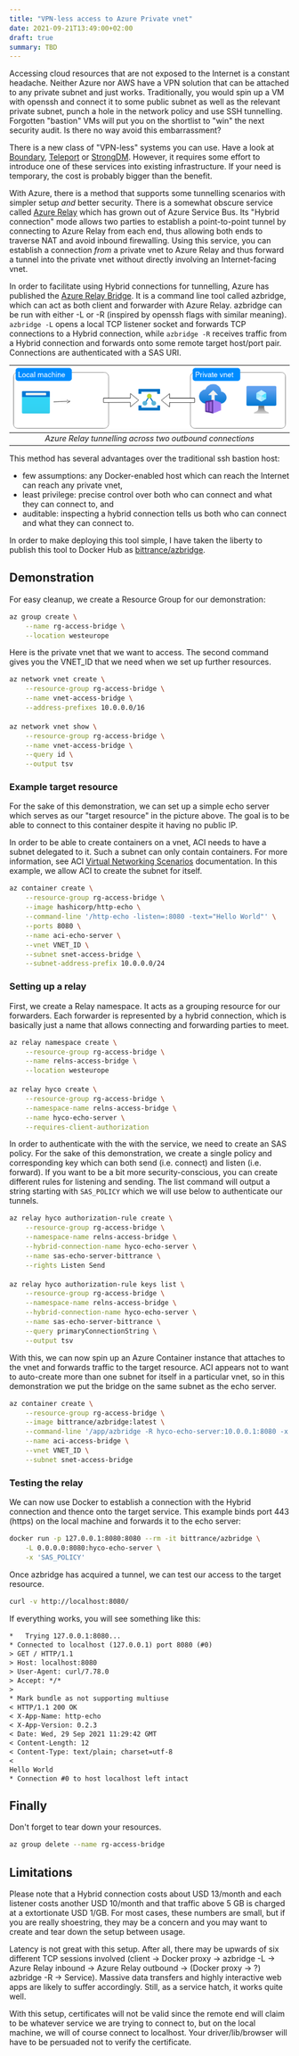 ```yaml
---
title: "VPN-less access to Azure Private vnet"
date: 2021-09-21T13:49:00+02:00
draft: true
summary: TBD
---
```


Accessing cloud resources that are not exposed to the Internet is a constant headache. Neither Azure nor AWS have a VPN solution that can be attached to any private subnet and just works. Traditionally, you would spin up a VM with openssh and connect it to some public subnet as well as the relevant private subnet, punch a hole in the network policy and use SSH tunnelling. Forgotten "bastion" VMs will put you on the shortlist to "win" the next security audit. Is there no way avoid this embarrassment?

There is a new class of "VPN-less" systems you can use. Have a look at [Boundary](https://www.boundaryproject.io/), [Teleport](https://goteleport.com/) or [StrongDM](https://www.strongdm.com/). However, it requires some effort to introduce one of these services into existing infrastructure. If your need is temporary, the cost is probably bigger than the benefit.

With Azure, there is a method that supports some tunnelling scenarios with simpler setup *and* better security. There is a somewhat obscure service called [Azure Relay](https://docs.microsoft.com/en-us/azure/azure-relay/relay-what-is-it) which has grown out of Azure Service Bus. Its "Hybrid connection" mode allows two parties to establish a point-to-point tunnel by connecting to Azure Relay from each end, thus allowing both ends to traverse NAT and avoid inbound firewalling. Using this service, you can establish a connection *from* a private vnet to Azure Relay and thus forward a tunnel into the private vnet without directly involving an Internet-facing vnet.

In order to facilitate using Hybrid connections for tunnelling, Azure has published the [Azure Relay Bridge](https://github.com/Azure/azure-relay-bridge). It is a command line tool called azbridge, which can act as both client and forwarder with Azure Relay. azbridge can be run with either -L or -R (inspired by openssh flags with similar meaning). `azbridge -L` opens a local TCP listener socket and forwards TCP connections to a Hybrid connection, while `azbridge -R` receives traffic from a Hybrid connection and forwards onto some remote target host/port pair. Connections are authenticated with a SAS URI.

| ![Azure Relay tunnelling across two outbound connections](/vpnless-access-to-azure-private-vnet/azure-relay.drawio.png) |
|:--:|
| *Azure Relay tunnelling across two outbound connections* |

This method has several advantages over the traditional ssh bastion host:
- few assumptions: any Docker-enabled host which can reach the Internet can reach any private vnet,
- least privilege: precise control over both who can connect and what they can connect to, and
- auditable: inspecting a hybrid connection tells us both who can connect and what they can connect to.

In order to make deploying this tool simple, I have taken the liberty to publish this tool to Docker Hub as [bittrance/azbridge](https://hub.docker.com/repository/docker/bittrance/azbridge).

## Demonstration

For easy cleanup, we create a Resource Group for our demonstration:

```bash
az group create \
    --name rg-access-bridge \
    --location westeurope
```

Here is the private vnet that we want to access. The second command gives you the VNET_ID that we need when we set up further resources.

```bash
az network vnet create \
    --resource-group rg-access-bridge \
    --name vnet-access-bridge \
    --address-prefixes 10.0.0.0/16

az network vnet show \
    --resource-group rg-access-bridge \
    --name vnet-access-bridge \
    --query id \
    --output tsv
```

### Example target resource

For the sake of this demonstration, we can set up a simple echo server which serves as our "target resource" in the picture above. The goal is to be able to connect to this container despite it having no public IP.

In order to be able to create containers on a vnet, ACI needs to have a subnet delegated to it. Such a subnet can only contain containers. For more information, see ACI [Virtual Networking Scenarios](https://docs.microsoft.com/en-us/azure/container-instances/container-instances-virtual-network-concepts) documentation. In this example, we allow ACI to create the subnet for itself.

```bash
az container create \
    --resource-group rg-access-bridge \
    --image hashicorp/http-echo \
    --command-line '/http-echo -listen=:8080 -text="Hello World"' \
    --ports 8080 \
    --name aci-echo-server \
    --vnet VNET_ID \
    --subnet snet-access-bridge \
    --subnet-address-prefix 10.0.0.0/24
```

### Setting up a relay

First, we create a Relay namespace. It acts as a grouping resource for our forwarders. Each forwarder is represented by a hybrid connection, which is basically just a name that allows connecting and forwarding parties to meet.

```bash
az relay namespace create \
    --resource-group rg-access-bridge \
    --name relns-access-bridge \
    --location westeurope

az relay hyco create \
    --resource-group rg-access-bridge \
    --namespace-name relns-access-bridge \
    --name hyco-echo-server \
    --requires-client-authorization
```

In order to authenticate with the with the service, we need to create an SAS policy. For the sake of this demonstration, we create a single policy and corresponding key which can both send (i.e. connect) and listen (i.e. forward). If you want to be a bit more security-conscious, you can create different rules for listening and sending. The list command will output a string starting with `SAS_POLICY` which we will use below to authenticate our tunnels.

```bash
az relay hyco authorization-rule create \
    --resource-group rg-access-bridge \
    --namespace-name relns-access-bridge \
    --hybrid-connection-name hyco-echo-server \
    --name sas-echo-server-bittrance \
    --rights Listen Send

az relay hyco authorization-rule keys list \
    --resource-group rg-access-bridge \
    --namespace-name relns-access-bridge \
    --hybrid-connection-name hyco-echo-server \
    --name sas-echo-server-bittrance \
    --query primaryConnectionString \
    --output tsv
```

With this, we can now spin up an Azure Container instance that attaches to the vnet and forwards traffic to the target resource. ACI appears not to want to auto-create more than one subnet for itself in a particular vnet, so in this demonstration we put the bridge on the same subnet as the echo server.

```bash
az container create \
    --resource-group rg-access-bridge \
    --image bittrance/azbridge:latest \
    --command-line '/app/azbridge -R hyco-echo-server:10.0.0.1:8080 -x SAS_POLICY' \
    --name aci-access-bridge \
    --vnet VNET_ID \
    --subnet snet-access-bridge
```

### Testing the relay

We can now use Docker to establish a connection with the Hybrid connection and thence onto the target service. This example binds port 443 (https) on the local machine and forwards it to the echo server:

```bash
docker run -p 127.0.0.1:8080:8080 --rm -it bittrance/azbridge \
    -L 0.0.0.0:8080:hyco-echo-server \
    -x 'SAS_POLICY'
```

Once azbridge has acquired a tunnel, we can test our access to the target resource.

```bash
curl -v http://localhost:8080/
```

If everything works, you will see something like this:

```
*   Trying 127.0.0.1:8080...
* Connected to localhost (127.0.0.1) port 8080 (#0)
> GET / HTTP/1.1
> Host: localhost:8080
> User-Agent: curl/7.78.0
> Accept: */*
>
* Mark bundle as not supporting multiuse
< HTTP/1.1 200 OK
< X-App-Name: http-echo
< X-App-Version: 0.2.3
< Date: Wed, 29 Sep 2021 11:29:42 GMT
< Content-Length: 12
< Content-Type: text/plain; charset=utf-8
<
Hello World
* Connection #0 to host localhost left intact
```

## Finally

Don't forget to tear down your resources.
```bash
az group delete --name rg-access-bridge
```

## Limitations

Please note that a Hybrid connection costs about USD 13/month and each listener costs another USD 10/month and that traffic above 5 GB is charged at a extortionate USD 1/GB. For most cases, these numbers are small, but if you are really shoestring, they may be a concern and you may want to create and tear down the setup between usage.

Latency is not great with this setup. After all, there may be upwards of six different TCP sessions involved (client -> Docker proxy -> azbridge -L -> Azure Relay inbound -> Azure Relay outbound -> (Docker proxy -> ?) azbridge -R -> Service). Massive data transfers and highly interactive web apps are likely to suffer accordingly. Still, as a service hatch, it works quite well.

With this setup, certificates will not be valid since the remote end will claim to be whatever service we are trying to connect to, but on the local machine, we will of course connect to localhost. Your driver/lib/browser will have to be persuaded not to verify the certificate.